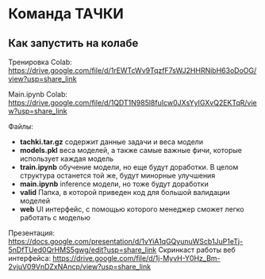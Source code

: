 # Команда ТАЧКИ

## Как запустить на колабе

Тренировка Colab: https://drive.google.com/file/d/1rEWTcWv9TqzfF7sWJ2HHRNibH63oDoOG/view?usp=share_link

Main.ipynb Colab: https://drive.google.com/file/d/1QDT1N985l8fuIcw0JXsYyIGXvQ2EKTqR/view?usp=share_link

Файлы:
- **tachki.tar.gz** содержит данные задачи и веса модели
- **models.pkl** веса моделей, а также самые важные фичи, которые использует каждая модель
- **train.ipynb** обучение модели, но еще будут доработки. В целом структура останется той же, будут минорные улучшения
- **main.ipynb** inference модели, но тоже будут доработки
- **valid** Папка, в которой приведен код для большой валидации моделей
- **web** UI интерфейс, с помощью которого менеджер сможет легко работать с моделью


Презентация: https://docs.google.com/presentation/d/1vYiA1qGQyunuWScb1JuP1eTj-5nDfTUed0QrHMS5gwg/edit?usp=share_link
Скринкаст работы веб интерфейса: https://drive.google.com/file/d/1j-MyvH-Y0Hz_Bm-2vjuV09VnDZxNAncp/view?usp=share_link
